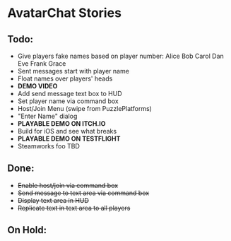 AvatarChat Stories
=

Todo:
-
* Give players fake names based on player number: Alice Bob Carol Dan Eve Frank Grace
* Sent messages start with player name
* Float names over players' heads
* **DEMO VIDEO**
* Add send message text box to HUD
* Set player name via command box
* Host/Join Menu (swipe from PuzzlePlatforms)
* "Enter Name" dialog
* **PLAYABLE DEMO ON ITCH.IO**
* Build for iOS and see what breaks
* **PLAYABLE DEMO ON TESTFLIGHT**
* Steamworks foo TBD

Done:
-
* ~~Enable host/join via command box~~
* ~~Send message to text area via command box~~
* ~~Display text area in HUD~~
* ~~Replicate text in text area to all players~~

On Hold:
-
